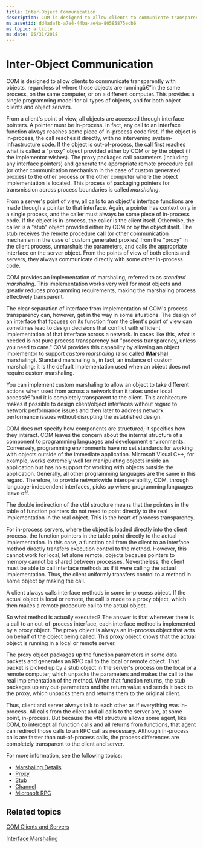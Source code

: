```yaml
---
title: Inter-Object Communication
description: COM is designed to allow clients to communicate transparently with objects, regardless of where those objects are runningâ€”in the same process, on the same computer, or on a different computer.
ms.assetid: dd4adafb-a7e4-44ba-ae4a-80585875ecb6
ms.topic: article
ms.date: 05/31/2018
---
```


# Inter-Object Communication

COM is designed to allow clients to communicate transparently with objects, regardless of where those objects are runningâ€”in the same process, on the same computer, or on a different computer. This provides a single programming model for all types of objects, and for both object clients and object servers.

From a client's point of view, all objects are accessed through interface pointers. A pointer must be in-process. In fact, any call to an interface function always reaches some piece of in-process code first. If the object is in-process, the call reaches it directly, with no intervening system-infrastructure code. If the object is out-of-process, the call first reaches what is called a "proxy" object provided either by COM or by the object (if the implementor wishes). The proxy packages call parameters (including any interface pointers) and generate the appropriate remote procedure call (or other communication mechanism in the case of custom generated proxies) to the other process or the other computer where the object implementation is located. This process of packaging pointers for transmission across process boundaries is called *marshaling*.

From a server's point of view, all calls to an object's interface functions are made through a pointer to that interface. Again, a pointer has context only in a single process, and the caller must always be some piece of in-process code. If the object is in-process, the caller is the client itself. Otherwise, the caller is a "stub" object provided either by COM or by the object itself. The stub receives the remote procedure call (or other communication mechanism in the case of custom generated proxies) from the "proxy" in the client process, unmarshals the parameters, and calls the appropriate interface on the server object. From the points of view of both clients and servers, they always communicate directly with some other in-process code.

COM provides an implementation of marshaling, referred to as *standard marshaling*. This implementation works very well for most objects and greatly reduces programming requirements, making the marshaling process effectively transparent.

The clear separation of interface from implementation of COM's process transparency can, however, get in the way in some situations. The design of an interface that focuses on its function from the client's point of view can sometimes lead to design decisions that conflict with efficient implementation of that interface across a network. In cases like this, what is needed is not pure process transparency but "process transparency, unless you need to care." COM provides this capability by allowing an object implementor to support *custom marshaling* (also called [**IMarshal**](https://msdn.microsoft.com/en-us/library/Dd542707(v=VS.85).aspx) marshaling). Standard marshaling is, in fact, an instance of custom marshaling; it is the default implementation used when an object does not require custom marshaling.

You can implement custom marshaling to allow an object to take different actions when used from across a network than it takes under local accessâ€”and it is completely transparent to the client. This architecture makes it possible to design client/object interfaces without regard to network performance issues and then later to address network performance issues without disrupting the established design.

COM does not specify how components are structured; it specifies how they interact. COM leaves the concern about the internal structure of a component to programming languages and development environments. Conversely, programming environments have no set standards for working with objects outside of the immediate application. Microsoft Visual C++, for example, works extremely well for manipulating objects inside an application but has no support for working with objects outside the application. Generally, all other programming languages are the same in this regard. Therefore, to provide networkwide interoperability, COM, through language-independent interfaces, picks up where programming languages leave off.

The double indirection of the vtbl structure means that the pointers in the table of function pointers do not need to point directly to the real implementation in the real object. This is the heart of process transparency.

For in-process servers, where the object is loaded directly into the client process, the function pointers in the table point directly to the actual implementation. In this case, a function call from the client to an interface method directly transfers execution control to the method. However, this cannot work for local, let alone remote, objects because pointers to memory cannot be shared between processes. Nevertheless, the client must be able to call interface methods as if it were calling the actual implementation. Thus, the client uniformly transfers control to a method in some object by making the call.

A client always calls interface methods in some in-process object. If the actual object is local or remote, the call is made to a proxy object, which then makes a remote procedure call to the actual object.

So what method is actually executed? The answer is that whenever there is a call to an out-of-process interface, each interface method is implemented by a proxy object. The proxy object is always an in-process object that acts on behalf of the object being called. This proxy object knows that the actual object is running in a local or remote server.

The proxy object packages up the function parameters in some data packets and generates an RPC call to the local or remote object. That packet is picked up by a stub object in the server's process on the local or a remote computer, which unpacks the parameters and makes the call to the real implementation of the method. When that function returns, the stub packages up any out-parameters and the return value and sends it back to the proxy, which unpacks them and returns them to the original client.

Thus, client and server always talk to each other as if everything was in-process. All calls from the client and all calls to the server are, at some point, in-process. But because the vtbl structure allows some agent, like COM, to intercept all function calls and all returns from functions, that agent can redirect those calls to an RPC call as necessary. Although in-process calls are faster than out-of-process calls, the process differences are completely transparent to the client and server.

For more information, see the following topics:

-   [Marshaling Details](marshaling-details.md)
-   [Proxy](proxy.md)
-   [Stub](stub.md)
-   [Channel](channel.md)
-   [Microsoft RPC](microsoft-rpc.md)

## Related topics

<dl> <dt>

[COM Clients and Servers](com-clients-and-servers.md)
</dt> <dt>

[Interface Marshaling](interface-marshaling.md)
</dt> </dl>

 

 




